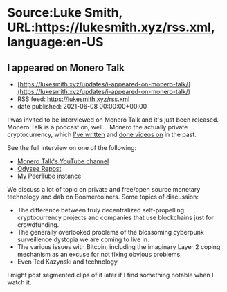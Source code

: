 # Source:Luke Smith, URL:https://lukesmith.xyz/rss.xml, language:en-US

## I appeared on Monero Talk
 - [https://lukesmith.xyz/updates/i-appeared-on-monero-talk/](https://lukesmith.xyz/updates/i-appeared-on-monero-talk/)
 - RSS feed: https://lukesmith.xyz/rss.xml
 - date published: 2021-06-08 00:00:00+00:00

<p>I was invited to be interviewed on Monero Talk and it's just been
released. Monero Talk is a podcast on, well... Monero the actually
private cryptocurrency, which <a href="https://lukesmith.xyz/monero-maximalism-or-how-bitcoin-is-a-coin.html">I've
written</a> and <a href="https://odysee.com/@Luke:7/bitcoin-will-be-regulated-to-hell-monero:6">done
videos
on</a>
in the past.</p>
<p>See the full interview on one of the following:</p>
<ul>
<li><a href="https://www.youtube.com/watch?v=qIMw_cI4UsA">Monero Talk's YouTube
channel</a></li>
<li><a href="https://odysee.com/luke-smith-on-monero%27s-unique-self:0d9aba4153a9998177f676adfb40c16f8c58f199">Odysee
Repost</a></li>
<li><a href="https://videos.lukesmith.xyz/videos/watch/897210b1-0ac6-4dbd-8df8-35b174365db4">My PeerTube
instance</a></li>
</ul>
<p>We discuss a lot of topic on private and free/open source monetary
technology and dab on Boomercoiners. Some topics of discussion:</p>
<ul>
<li>The difference between truly decentralized self-propelling
cryptocurrency projects and companies that use blockchains just for
crowdfunding.</li>
<li>The generally overlooked problems of the blossoming cyberpunk
surveillence dystopia we are coming to live in.</li>
<li>The various issues with Bitcoin, including the imaginary Layer 2
coping mechanism as an excuse for not fixing obvious problems.</li>
<li>Even Ted Kazynski and technology</li>
</ul>
<p>I might post segmented clips of it later if I find something notable
when I watch it.</p>

